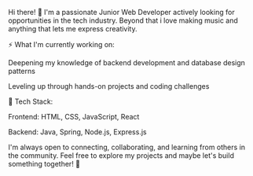 Hi there! 👋
I'm a passionate Junior Web Developer actively looking for opportunities in the tech industry. Beyond that i love making music and anything that lets me express creativity.

⚡ What I'm currently working on:

Deepening my knowledge of backend development and database design patterns

Leveling up through hands-on projects and coding challenges

🔧 Tech Stack:

Frontend: HTML, CSS, JavaScript, React

Backend: Java, Spring, Node.js, Express.js

I'm always open to connecting, collaborating, and learning from others in the community.
Feel free to explore my projects and maybe let's build something together! 🚀
